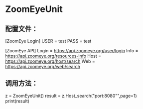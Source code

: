 # ZoomEyeUnit

## 配置文件：
[ZoomEye Login]
USER = test
PASS = test
 
[ZoomEye API]
Login = https://api.zoomeye.org/user/login
Info = https://api.zoomeye.org/resources-info
Host = https://api.zoomeye.org/host/search
Web = https://api.zoomeye.org/web/search


## 调用方法：

z = ZoomEyeUnit()
result = z.Host_search("port:8080"",page=1)
print(result)
